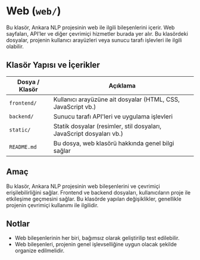 # Web (`web/`)

Bu klasör, Ankara NLP projesinin web ile ilgili bileşenlerini içerir. Web sayfaları, API’ler ve diğer çevrimiçi hizmetler burada yer alır. Bu klasördeki dosyalar, projenin kullanıcı arayüzleri veya sunucu tarafı işlevleri ile ilgili olabilir.

## Klasör Yapısı ve İçerikler

| Dosya / Klasör           | Açıklama                                                               |
|--------------------------|------------------------------------------------------------------------|
| `frontend/`              | Kullanıcı arayüzüne ait dosyalar (HTML, CSS, JavaScript vb.)            |
| `backend/`               | Sunucu tarafı API'leri ve uygulama işlevleri                           |
| `static/`                | Statik dosyalar (resimler, stil dosyaları, JavaScript dosyaları vb.)   |
| `README.md`              | Bu dosya, web klasörü hakkında genel bilgi sağlar                     |

## Amaç

Bu klasör, Ankara NLP projesinin web bileşenlerini ve çevrimiçi erişilebilirliğini sağlar. Frontend ve backend dosyaları, kullanıcıların proje ile etkileşime geçmesini sağlar. Bu klasörde yapılan değişiklikler, genellikle projenin çevrimiçi kullanımı ile ilgilidir.


## Notlar

- Web bileşenlerinin her biri, bağımsız olarak geliştirilip test edilebilir.
- Web bileşenleri, projenin genel işlevselliğine uygun olacak şekilde organize edilmelidir.
